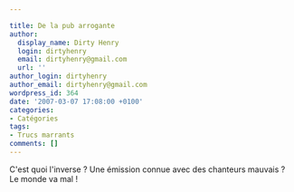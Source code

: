 ```yaml
---

title: De la pub arrogante
author:
  display_name: Dirty Henry
  login: dirtyhenry
  email: dirtyhenry@gmail.com
  url: ''
author_login: dirtyhenry
author_email: dirtyhenry@gmail.com
wordpress_id: 364
date: '2007-03-07 17:08:00 +0100'
categories:
- Catégories
tags:
- Trucs marrants
comments: []
---
```

C'est quoi l'inverse ? Une émission connue avec des chanteurs mauvais ? Le monde va mal !
